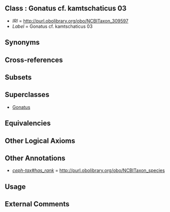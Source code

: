 
## Class : Gonatus cf. kamtschaticus 03

 * *IRI* = http://purl.obolibrary.org/obo/NCBITaxon_309597
 * *Label* = Gonatus cf. kamtschaticus 03

## Synonyms


## Cross-references


## Subsets


## Superclasses

 * [Gonatus](../../NCBITaxon/11/NCBITaxon_61711.md)

## Equivalencies


## Other Logical Axioms


## Other Annotations

 * *[ceph-tax#has_rank](../../ceph-tax#has/nk/ceph-tax#has_rank.md)* = http://purl.obolibrary.org/obo/NCBITaxon_species

## Usage


## External Comments

